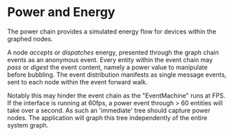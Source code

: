 # Power and Energy

The power chain provides a simulated energy flow for devices within the graphed nodes.

A node _accepts_ or _dispatches_ energy, presented through the graph chain events
as an anonymous event. Every entity within the event chain may _pass_ or _digest_ the event content, namely a power value to manipulate before bubbling. The event distribution manifests as single message events, sent to each node within the event forward walk.

Notably this may hinder the event chain as the "EventMachine" runs at FPS. If the interface is running at 60fps, a power event through > 60 entities will take over a second. As such an 'immediate' tree should capture power nodes. The application will graph this tree independently of the entire system graph.
